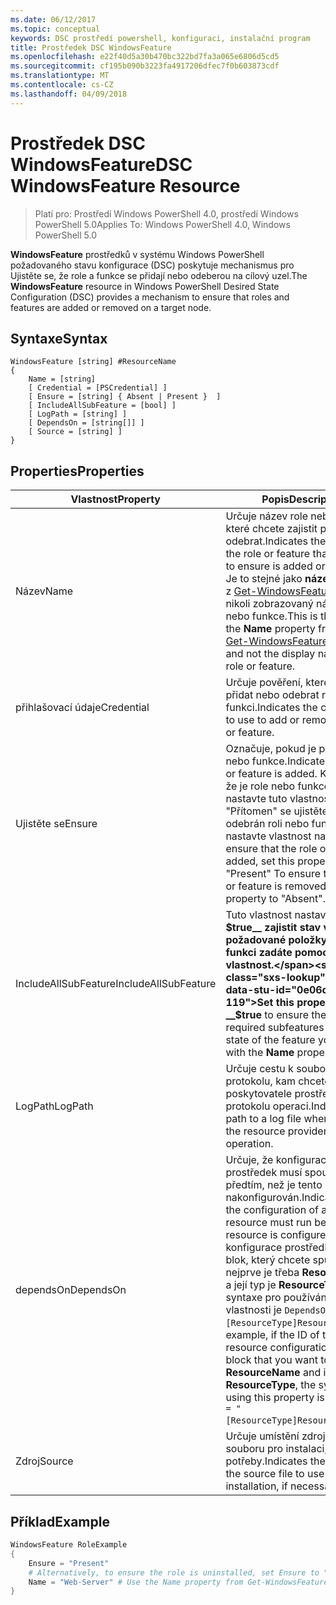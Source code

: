 ```yaml
---
ms.date: 06/12/2017
ms.topic: conceptual
keywords: DSC prostředí powershell, konfiguraci, instalační program
title: Prostředek DSC WindowsFeature
ms.openlocfilehash: e22f40d5a30b470bc322bd7fa3a065e6806d5cd5
ms.sourcegitcommit: cf195b090b3223fa4917206dfec7f0b603873cdf
ms.translationtype: MT
ms.contentlocale: cs-CZ
ms.lasthandoff: 04/09/2018
---
```

# <a name="dsc-windowsfeature-resource"></a><span data-ttu-id="0e06d-103">Prostředek DSC WindowsFeature</span><span class="sxs-lookup"><span data-stu-id="0e06d-103">DSC WindowsFeature Resource</span></span>

> <span data-ttu-id="0e06d-104">Platí pro: Prostředí Windows PowerShell 4.0, prostředí Windows PowerShell 5.0</span><span class="sxs-lookup"><span data-stu-id="0e06d-104">Applies To: Windows PowerShell 4.0, Windows PowerShell 5.0</span></span>

<span data-ttu-id="0e06d-105">**WindowsFeature** prostředků v systému Windows PowerShell požadovaného stavu konfigurace (DSC) poskytuje mechanismus pro Ujistěte se, že role a funkce se přidají nebo odeberou na cílový uzel.</span><span class="sxs-lookup"><span data-stu-id="0e06d-105">The **WindowsFeature** resource in Windows PowerShell Desired State Configuration (DSC) provides a mechanism to ensure that roles and features are added or removed on a target node.</span></span>

## <a name="syntax"></a><span data-ttu-id="0e06d-106">Syntaxe</span><span class="sxs-lookup"><span data-stu-id="0e06d-106">Syntax</span></span>

```
WindowsFeature [string] #ResourceName
{
    Name = [string]
    [ Credential = [PSCredential] ]
    [ Ensure = [string] { Absent | Present }  ]
    [ IncludeAllSubFeature = [bool] ]
    [ LogPath = [string] ]
    [ DependsOn = [string[]] ]
    [ Source = [string] ]
}
```

## <a name="properties"></a><span data-ttu-id="0e06d-107">Properties</span><span class="sxs-lookup"><span data-stu-id="0e06d-107">Properties</span></span>

|  <span data-ttu-id="0e06d-108">Vlastnost</span><span class="sxs-lookup"><span data-stu-id="0e06d-108">Property</span></span>  |  <span data-ttu-id="0e06d-109">Popis</span><span class="sxs-lookup"><span data-stu-id="0e06d-109">Description</span></span>   |
|---|---|
| <span data-ttu-id="0e06d-110">Název</span><span class="sxs-lookup"><span data-stu-id="0e06d-110">Name</span></span>| <span data-ttu-id="0e06d-111">Určuje název role nebo funkce, které chcete zajistit přidat nebo odebrat.</span><span class="sxs-lookup"><span data-stu-id="0e06d-111">Indicates the name of the role or feature that you want to ensure is added or removed.</span></span> <span data-ttu-id="0e06d-112">Je to stejné jako __název__ vlastnost z [Get-WindowsFeature](/powershell/module/servermanager/Get-WindowsFeature) rutiny a nikoli zobrazovaný název role nebo funkce.</span><span class="sxs-lookup"><span data-stu-id="0e06d-112">This is the same as the __Name__ property from the [Get-WindowsFeature](/powershell/module/servermanager/Get-WindowsFeature) cmdlet, and not the display name of the role or feature.</span></span>|
| <span data-ttu-id="0e06d-113">přihlašovací údaje</span><span class="sxs-lookup"><span data-stu-id="0e06d-113">Credential</span></span>| <span data-ttu-id="0e06d-114">Určuje pověření, které můžete přidat nebo odebrat roli nebo funkci.</span><span class="sxs-lookup"><span data-stu-id="0e06d-114">Indicates the credentials to use to add or remove the role or feature.</span></span>|
| <span data-ttu-id="0e06d-115">Ujistěte se</span><span class="sxs-lookup"><span data-stu-id="0e06d-115">Ensure</span></span>| <span data-ttu-id="0e06d-116">Označuje, pokud je přidána role nebo funkce.</span><span class="sxs-lookup"><span data-stu-id="0e06d-116">Indicates if the role or feature is added.</span></span> <span data-ttu-id="0e06d-117">K zajištění, že je role nebo funkce přidané, nastavte tuto vlastnost "Přítomen" se ujistěte, že je odebrán roli nebo funkci, nastavte vlastnost na "Chybí".</span><span class="sxs-lookup"><span data-stu-id="0e06d-117">To ensure that the role or feature is added, set this property to "Present" To ensure that the role or feature is removed, set the property to "Absent".</span></span>|
| <span data-ttu-id="0e06d-118">IncludeAllSubFeature</span><span class="sxs-lookup"><span data-stu-id="0e06d-118">IncludeAllSubFeature</span></span>| <span data-ttu-id="0e06d-119">Tuto vlastnost nastavit na __$true__ zajistit stav všechny požadované položky se stavem funkci zadáte pomocí __název__ vlastnost.</span><span class="sxs-lookup"><span data-stu-id="0e06d-119">Set this property to __$true__ to ensure the state of all required subfeatures with the state of the feature you specify with the __Name__ property.</span></span>|
| <span data-ttu-id="0e06d-120">LogPath</span><span class="sxs-lookup"><span data-stu-id="0e06d-120">LogPath</span></span>| <span data-ttu-id="0e06d-121">Určuje cestu k souboru protokolu, kam chcete poskytovatele prostředků do protokolu operaci.</span><span class="sxs-lookup"><span data-stu-id="0e06d-121">Indicates the path to a log file where you want the resource provider to log the operation.</span></span>|
| <span data-ttu-id="0e06d-122">dependsOn</span><span class="sxs-lookup"><span data-stu-id="0e06d-122">DependsOn</span></span>| <span data-ttu-id="0e06d-123">Určuje, že konfigurace jiný prostředek musí spouštět předtím, než je tento prostředek nakonfigurován.</span><span class="sxs-lookup"><span data-stu-id="0e06d-123">Indicates that the configuration of another resource must run before this resource is configured.</span></span> <span data-ttu-id="0e06d-124">Pokud ID konfigurace prostředků skriptu blok, který chcete spustit nejprve je třeba __ResourceName__ a její typ je __ResourceType__, syntaxe pro používání této vlastnosti je `DependsOn = "[ResourceType]ResourceName"`.</span><span class="sxs-lookup"><span data-stu-id="0e06d-124">For example, if the ID of the resource configuration script block that you want to run first is __ResourceName__ and its type is __ResourceType__, the syntax for using this property is `DependsOn = "[ResourceType]ResourceName"`.</span></span>|
| <span data-ttu-id="0e06d-125">Zdroj</span><span class="sxs-lookup"><span data-stu-id="0e06d-125">Source</span></span>| <span data-ttu-id="0e06d-126">Určuje umístění zdrojového souboru pro instalaci, v případě potřeby.</span><span class="sxs-lookup"><span data-stu-id="0e06d-126">Indicates the location of the source file to use for installation, if necessary.</span></span>|

## <a name="example"></a><span data-ttu-id="0e06d-127">Příklad</span><span class="sxs-lookup"><span data-stu-id="0e06d-127">Example</span></span>
```powershell
WindowsFeature RoleExample
{
    Ensure = "Present"
    # Alternatively, to ensure the role is uninstalled, set Ensure to "Absent"
    Name = "Web-Server" # Use the Name property from Get-WindowsFeature
}
```